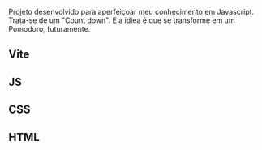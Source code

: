 Projeto desenvolvido para aperfeiçoar meu conhecimento em Javascript.
Trata-se de um "Count down".
E a idiea é que se transforme em um Pomodoro, futuramente.

## Vite
## JS
## CSS
## HTML
